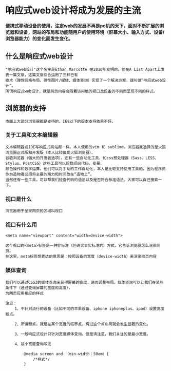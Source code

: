 # 响应式web设计将成为发展的主流

**便携式移动设备的使用，注定web的发展不再是pc机的天下，面对不断扩展的浏览器和设备，网站的布局和功能随用户的使用环境（屏幕大小、输入方式、设备/浏览器能力）的变化而发生变化。**

## 什么是响应式web设计

```
"响应式web设计"这个名字是Ethan Marcotte 在2010年发明的。他在A List Apart上发表一篇文章，这篇文章综合运用了三种已有
技术（弹性网格布局、弹性图片/媒体、媒体查询）实现了一个解决方案，就叫做“响应式web设计”。
所谓响应式web设计，就是网页内容会随着访问他的视口及设备的不同而呈现不同的样式。
```

## 浏览器的支持

```
市面上大部分浏览器都是支持的，IE8以下的版本支持效果不好。
```

### 关于工具和文本编辑器

```
文本编辑器或IDE写响应式网站都一样。本人使用的vim 和 sublime。浏览器我选择的是火狐浏览器正式版和开发版（本人比较偏爱火狐浏览器）、
谷歌浏览器（强大的开发者选项）。还有一些自动化工具，如css预处理器（Sass、LESS、Stylus、PostCSS）这些工具可以帮我组织代码、变量、
颜色操作和数学运算。他们可以将手动的工作自动化，本人是比较支持使用工具的，因为程序员作为造物者必须将主要的精力和时间放在“造物上”。
当然还有一些工具，可以帮我们检查代码的语法以及是否符合标准语法，大家可以自己搜索一下。
```

### 视口是什么

```
浏览器用于呈现网页的区域叫视口
```

### 视口有什么用

```
<meta name="viewport" content="width=device-width">

这个视口的<meta>标签是一种非标准（但确实事实标准的）方式，它告诉浏览器怎么渲染网页。
在这里，meta标签想表达的意思是：按照设备的宽度（device-width）来渲染网页内容
```

### 媒体查询

```
我们可以通过CSS3的媒体查询来获得屏幕的宽度，进而调整布局。媒体查询可以让我们在某些条件下（通过查询屏幕的宽度和高度），
为网页应用相应的样式

注意：
    1、不针对流行的设备（比如不同的苹果设备、iphone iphoneplus、ipad）设置宽度断点。
    
    2、所谓断点，就是在某个宽度的临界点，跨过这个点布局就会发生显著的变化。
    
    3、一般响应式设计只针对宽度媒体查询。但是请注意，我们关注的是最小宽度。
    
    4、最小宽度查询写法
        
        @media screen and （min-width：50em）{
            /*样式*/
        }
```



